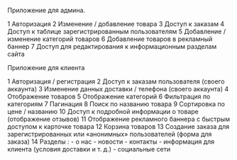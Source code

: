 Приложение для админа.

1 Авторизация
2 Изменение / добавление товара
3 Доступ к заказам
4 Доступ к таблице зарегистрированным пользователям
5 Добавление / изменение категорий товаров
6 Добавление товаров в рекламный баннер
7 Доступ для редактирования к информационным разделам сайта

Приложение для клиента

1 Авторизация / регистрация
2 Доступ к заказам пользователя (своего аккаунта)
3 Изменение данных доставки / телефона (своего аккаунта)
	4 Отображение товаров
	5 Отображение категорий
	6  Фильтрация по категориям
	7 Пагинация
	8 Поиск по названию товара
9 Сортировка по цене / названию 
10 Доступ к подробной информации о товаре (отображение отзывов)
11 Отображение рекламного баннера с быстрым доступом к карточке товара
12 Корзина товаров
13 Создание заказа для зарегистрированных или «анонимных» пользователей (форма для 	заказа)
14 Разделы :
	- о нас
	- новости
	- контакты
	- информация для клиента (условия доставки и т. д.)
	- социальные сети
  

